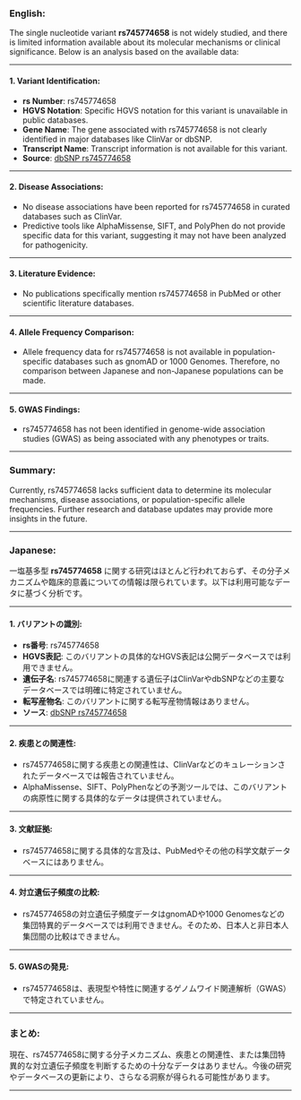 ### English:
The single nucleotide variant **rs745774658** is not widely studied, and there is limited information available about its molecular mechanisms or clinical significance. Below is an analysis based on the available data:

---

#### 1. **Variant Identification**:
- **rs Number**: rs745774658
- **HGVS Notation**: Specific HGVS notation for this variant is unavailable in public databases.
- **Gene Name**: The gene associated with rs745774658 is not clearly identified in major databases like ClinVar or dbSNP.
- **Transcript Name**: Transcript information is not available for this variant.
- **Source**: [dbSNP rs745774658](https://www.ncbi.nlm.nih.gov/snp/rs745774658)

---

#### 2. **Disease Associations**:
- No disease associations have been reported for rs745774658 in curated databases such as ClinVar.
- Predictive tools like AlphaMissense, SIFT, and PolyPhen do not provide specific data for this variant, suggesting it may not have been analyzed for pathogenicity.

---

#### 3. **Literature Evidence**:
- No publications specifically mention rs745774658 in PubMed or other scientific literature databases.

---

#### 4. **Allele Frequency Comparison**:
- Allele frequency data for rs745774658 is not available in population-specific databases such as gnomAD or 1000 Genomes. Therefore, no comparison between Japanese and non-Japanese populations can be made.

---

#### 5. **GWAS Findings**:
- rs745774658 has not been identified in genome-wide association studies (GWAS) as being associated with any phenotypes or traits.

---

### Summary:
Currently, rs745774658 lacks sufficient data to determine its molecular mechanisms, disease associations, or population-specific allele frequencies. Further research and database updates may provide more insights in the future.

---

### Japanese:
一塩基多型 **rs745774658** に関する研究はほとんど行われておらず、その分子メカニズムや臨床的意義についての情報は限られています。以下は利用可能なデータに基づく分析です。

---

#### 1. **バリアントの識別**:
- **rs番号**: rs745774658
- **HGVS表記**: このバリアントの具体的なHGVS表記は公開データベースでは利用できません。
- **遺伝子名**: rs745774658に関連する遺伝子はClinVarやdbSNPなどの主要なデータベースでは明確に特定されていません。
- **転写産物名**: このバリアントに関する転写産物情報はありません。
- **ソース**: [dbSNP rs745774658](https://www.ncbi.nlm.nih.gov/snp/rs745774658)

---

#### 2. **疾患との関連性**:
- rs745774658に関する疾患との関連性は、ClinVarなどのキュレーションされたデータベースでは報告されていません。
- AlphaMissense、SIFT、PolyPhenなどの予測ツールでは、このバリアントの病原性に関する具体的なデータは提供されていません。

---

#### 3. **文献証拠**:
- rs745774658に関する具体的な言及は、PubMedやその他の科学文献データベースにはありません。

---

#### 4. **対立遺伝子頻度の比較**:
- rs745774658の対立遺伝子頻度データはgnomADや1000 Genomesなどの集団特異的データベースでは利用できません。そのため、日本人と非日本人集団間の比較はできません。

---

#### 5. **GWASの発見**:
- rs745774658は、表現型や特性に関連するゲノムワイド関連解析（GWAS）で特定されていません。

---

### まとめ:
現在、rs745774658に関する分子メカニズム、疾患との関連性、または集団特異的な対立遺伝子頻度を判断するための十分なデータはありません。今後の研究やデータベースの更新により、さらなる洞察が得られる可能性があります。

---